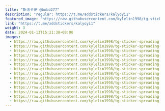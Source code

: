 ```yaml
---
title: "斯洛卡伊 @bobo277"
description: "regular: https://t.me/addstickers/kalyoyi1"
featured_image: "https://raw.githubusercontent.com/kylelin1998/tg-sticker-spreading-worldwide-images/main/img/344e733a-b4b7-4bd8-8956-3f866d77a9dc.jpg"
link: "https://t.me/addstickers/kalyoyi1"
weight: 3
date: 2024-01-13T15:21:38+08:00
images:
  - https://raw.githubusercontent.com/kylelin1998/tg-sticker-spreading-worldwide-images/main/img/344e733a-b4b7-4bd8-8956-3f866d77a9dc.jpg
  - https://raw.githubusercontent.com/kylelin1998/tg-sticker-spreading-worldwide-images/main/img/100463fa-5c36-4a25-a0d6-c350e572c08e.jpg
  - https://raw.githubusercontent.com/kylelin1998/tg-sticker-spreading-worldwide-images/main/img/2c41594a-62b7-4967-8cb9-33a25085b974.jpg
  - https://raw.githubusercontent.com/kylelin1998/tg-sticker-spreading-worldwide-images/main/img/0e20767b-334e-41ff-977d-df00ae083367.jpg
  - https://raw.githubusercontent.com/kylelin1998/tg-sticker-spreading-worldwide-images/main/img/58691c24-1f5e-43a6-933d-544445c66a8e.jpg
  - https://raw.githubusercontent.com/kylelin1998/tg-sticker-spreading-worldwide-images/main/img/e1d1ca3b-5f3d-4141-a9b0-589b526d6afc.jpg
  - https://raw.githubusercontent.com/kylelin1998/tg-sticker-spreading-worldwide-images/main/img/5230bb9a-e96b-47b4-8bc3-a06f7756c81c.jpg
  - https://raw.githubusercontent.com/kylelin1998/tg-sticker-spreading-worldwide-images/main/img/dc6fd318-c78c-4fd1-9d28-32c139396d9f.jpg
  - https://raw.githubusercontent.com/kylelin1998/tg-sticker-spreading-worldwide-images/main/img/977ba78a-54b1-4de7-94cd-9ceaa6285aad.jpg
  - https://raw.githubusercontent.com/kylelin1998/tg-sticker-spreading-worldwide-images/main/img/09943b2f-d3a0-4bd1-912c-bd25663a38f3.jpg
  - https://raw.githubusercontent.com/kylelin1998/tg-sticker-spreading-worldwide-images/main/img/3cab7183-33d5-45eb-b904-14460d076e62.jpg
  - https://raw.githubusercontent.com/kylelin1998/tg-sticker-spreading-worldwide-images/main/img/f2fcc18b-cd61-454a-9f6c-809d46d8f797.jpg
  - https://raw.githubusercontent.com/kylelin1998/tg-sticker-spreading-worldwide-images/main/img/0a3d0e70-ef83-4bec-8301-a9969e7f2274.jpg
  - https://raw.githubusercontent.com/kylelin1998/tg-sticker-spreading-worldwide-images/main/img/fb7f879e-a1dd-4c02-9569-1e4cc4b61ff3.jpg
---
```

